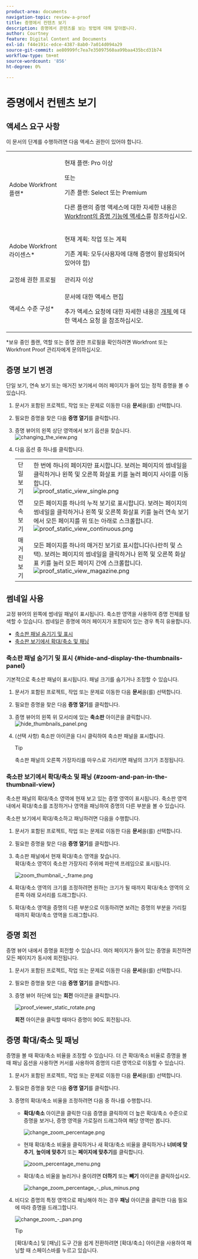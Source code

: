 ```yaml
---
product-area: documents
navigation-topic: review-a-proof
title: 증명에서 컨텐츠 보기
description: 증명에서 콘텐츠를 보는 방법에 대해 알아봅니다.
author: Courtney
feature: Digital Content and Documents
exl-id: f44e191c-edce-4387-8ab0-7a014d094a29
source-git-commit: ae80999fc7ea7e35097560aa99baa435bcd31b74
workflow-type: tm+mt
source-wordcount: '856'
ht-degree: 0%

---
```


# 증명에서 컨텐츠 보기

## 액세스 요구 사항

이 문서의 단계를 수행하려면 다음 액세스 권한이 있어야 합니다.

<table style="table-layout:auto"> 
 <col> 
 <col> 
 <tbody> 
  <tr> 
   <td role="rowheader">Adobe Workfront 플랜*</td> 
   <td> <p>현재 플랜: Pro 이상</p> <p>또는</p> <p>기존 플랜: Select 또는 Premium</p> <p>다른 플랜의 증명 액세스에 대한 자세한 내용은 <a href="/help/quicksilver/administration-and-setup/manage-workfront/configure-proofing/access-to-proofing-functionality.md" class="MCXref xref">Workfront의 증명 기능에 액세스</a>를 참조하십시오.</p> </td> 
  </tr> 
  <tr> 
   <td role="rowheader">Adobe Workfront 라이센스*</td> 
   <td> <p>현재 계획: 작업 또는 계획</p> <p>기존 계획: 모두(사용자에 대해 증명이 활성화되어 있어야 함)</p> </td> 
  </tr> 
  <tr> 
   <td role="rowheader">교정쇄 권한 프로필 </td> 
   <td>관리자 이상</td> 
  </tr> 
  <tr> 
   <td role="rowheader">액세스 수준 구성*</td> 
   <td> <p>문서에 대한 액세스 편집</p> <p>추가 액세스 요청에 대한 자세한 내용은 <a href="../../../../workfront-basics/grant-and-request-access-to-objects/request-access.md" class="MCXref xref">개체 </a>에 대한 액세스 요청 을 참조하십시오.</p> </td> 
  </tr> 
 </tbody> 
</table>

&#42;보유 중인 플랜, 역할 또는 증명 권한 프로필을 확인하려면 Workfront 또는 Workfront Proof 관리자에게 문의하십시오.

## 증명 보기 변경

단일 보기, 연속 보기 또는 매거진 보기에서 여러 페이지가 들어 있는 정적 증명을 볼 수 있습니다.

1. 문서가 포함된 프로젝트, 작업 또는 문제로 이동한 다음 **문서**&#x200B;을(를) 선택합니다.
1. 필요한 증명을 찾은 다음 **증명 열기**&#x200B;를 클릭합니다.

1. 증명 뷰어의 왼쪽 상단 영역에서 보기 옵션을 찾습니다.\
   ![changing_the_view.png](assets/changing-the-view-350x213.png)

1. 다음 옵션 중 하나를 클릭합니다.

   <table style="table-layout:auto"> 
    <col> 
    <col> 
    <tbody> 
     <tr> 
      <td role="rowheader">단일 보기</td> 
      <td>한 번에 하나의 페이지만 표시합니다. 보려는 페이지의 썸네일을 클릭하거나 왼쪽 및 오른쪽 화살표 키를 눌러 페이지 사이를 이동합니다.<br><img src="assets/proof-static-view-single.png" alt="proof_static_view_single.png"></td> 
     </tr> 
     <tr> 
      <td role="rowheader">연속 보기</td> 
      <td>모든 페이지를 하나의 누적 보기로 표시합니다. 보려는 페이지의 썸네일을 클릭하거나 왼쪽 및 오른쪽 화살표 키를 눌러 연속 보기에서 모든 페이지를 위 또는 아래로 스크롤합니다.<br><img src="assets/proof-static-view-continuous.png" alt="proof_static_view_continuous.png"></td> 
     </tr> 
     <tr> 
      <td role="rowheader">매거진 보기</td> 
      <td>모든 페이지를 하나의 매거진 보기로 표시합니다(나란히 및 스택). 보려는 페이지의 썸네일을 클릭하거나 왼쪽 및 오른쪽 화살표 키를 눌러 모든 페이지 간에 스크롤합니다.<br><img src="assets/proof-static-view-magazine.png" alt="proof_static_view_magazine.png"></td> 
     </tr> 
    </tbody> 
   </table>

## 썸네일 사용

교정 뷰어의 왼쪽에 썸네일 패널이 표시됩니다. 축소판 영역을 사용하여 증명 전체를 탐색할 수 있습니다. 썸네일은 증명에 여러 페이지가 포함되어 있는 경우 특히 유용합니다.

* [축소판 패널 숨기기 및 표시](#hide-and-display-the-thumbnails-panel)
* [축소판 보기에서 확대/축소 및 패닝](#zoom-and-pan-in-the-thumbnail-view)

### 축소판 패널 숨기기 및 표시 {#hide-and-display-the-thumbnails-panel}

기본적으로 축소판 패널이 표시됩니다. 패널 크기를 숨기거나 조정할 수 있습니다.

1. 문서가 포함된 프로젝트, 작업 또는 문제로 이동한 다음 **문서**&#x200B;을(를) 선택합니다.
1. 필요한 증명을 찾은 다음 **증명 열기**&#x200B;를 클릭합니다.

1. 증명 뷰어의 왼쪽 위 모서리에 있는 **축소판** 아이콘을 클릭합니다.\
   ![hide_thumbnails_panel.png](assets/hide-thumbnails-panel-350x213.png)

1. (선택 사항) 축소판 아이콘을 다시 클릭하여 축소판 패널을 표시합니다.

   >[!TIP]
   >
   >축소판 패널의 오른쪽 가장자리를 마우스로 가리키면 패널의 크기가 조정됩니다.

### 축소판 보기에서 확대/축소 및 패닝 {#zoom-and-pan-in-the-thumbnail-view}

축소판 패널의 확대/축소 영역에 현재 보고 있는 증명 영역이 표시됩니다. 축소판 영역 내에서 확대/축소를 조정하거나 영역을 패닝하여 증명의 다른 부분을 볼 수 있습니다.

축소판 보기에서 확대/축소하고 패닝하려면 다음을 수행합니다.

1. 문서가 포함된 프로젝트, 작업 또는 문제로 이동한 다음 **문서**&#x200B;을(를) 선택합니다.
1. 필요한 증명을 찾은 다음 **증명 열기**&#x200B;를 클릭합니다.

1. 축소판 패널에서 현재 확대/축소 영역을 찾습니다.\
   확대/축소 영역이 축소판 가장자리 주위에 파란색 프레임으로 표시됩니다.

   ![zoom_thumbnail_-_frame.png](assets/zoom-thumbnail---frame-350x215.png)

1. 확대/축소 영역의 크기를 조정하려면 원하는 크기가 될 때까지 확대/축소 영역의 오른쪽 아래 모서리를 드래그합니다.
1. 확대/축소 영역을 증명의 다른 부분으로 이동하려면 보려는 증명의 부분을 가리킬 때까지 확대/축소 영역을 드래그합니다.

## 증명 회전

증명 뷰어 내에서 증명을 회전할 수 있습니다. 여러 페이지가 들어 있는 증명을 회전하면 모든 페이지가 동시에 회전됩니다.

1. 문서가 포함된 프로젝트, 작업 또는 문제로 이동한 다음 **문서**&#x200B;을(를) 선택합니다.
1. 필요한 증명을 찾은 다음 **증명 열기**&#x200B;를 클릭합니다.

1. 증명 뷰어 하단에 있는 **회전** 아이콘을 클릭합니다.

   ![proof_viewer_static_rotate.png](assets/proof-viewer-static-rotate-350x36.png)

   **회전** 아이콘을 클릭할 때마다 증명이 90도 회전됩니다.

## 증명 확대/축소 및 패닝

증명을 볼 때 확대/축소 비율을 조정할 수 있습니다. 더 큰 확대/축소 비율로 증명을 볼 때 패닝 옵션을 사용하면 커서를 사용하여 증명의 다른 영역으로 이동할 수 있습니다.

1. 문서가 포함된 프로젝트, 작업 또는 문제로 이동한 다음 **문서**&#x200B;을(를) 선택합니다.
1. 필요한 증명을 찾은 다음 **증명 열기**&#x200B;를 클릭합니다.

1. 증명의 확대/축소 비율을 조정하려면 다음 중 하나를 수행합니다.

   * **확대/축소** 아이콘을 클릭한 다음 증명을 클릭하여 더 높은 확대/축소 수준으로 증명을 보거나, 증명 영역을 가로질러 드래그하여 해당 영역만 봅니다.

     ![change_zoom_percentage.png](assets/change-zoom-percentage-350x36.png)

   * 현재 확대/축소 비율을 클릭하거나 새 확대/축소 비율을 클릭하거나 **너비에 맞추기**, **높이에 맞추기** 또는 **페이지에 맞추기**&#x200B;를 클릭합니다.

     ![zoom_percentage_menu.png](assets/zoom-percentage-menu-350x245.png)

   * 확대/축소 비율을 늘리거나 줄이려면 **더하기** 또는 **빼기** 아이콘을 클릭하십시오.

     ![change_zoom_percentage_-_plus_minus.png](assets/change-zoom-percentage---plus-minus-350x36.png)

1. 비디오 증명의 특정 영역으로 패닝해야 하는 경우 **패닝** 아이콘을 클릭한 다음 필요에 따라 증명을 드래그합니다.

   ![change_zoom_-_pan.png](assets/change-zoom---pan-350x36.png)

   >[!TIP]
   >
   >[확대/축소] 및 [패닝] 도구 간을 쉽게 전환하려면 [확대/축소] 아이콘을 사용하여 패닝할 때 스페이스바를 누르고 있습니다.
